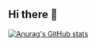 ## Hi there 👋
[![Anurag's GitHub stats](https://github-readme-stats.vercel.app/api?AmilcarArmmand=anuraghazra)](https://github.com/anuraghazra/github-readme-stats)
<!--
**AmilcarArmmand/AmilcarArmmand** is a ✨ _special_ ✨ repository because its `README.md` (this file) appears on your GitHub profile.

Here are some ideas to get you started:

- 🔭 I’m currently working on ...
- 🌱 I’m currently learning ...
- 👯 I’m looking to collaborate on ...
- 🤔 I’m looking for help with ...
- 💬 Ask me about ...
- 📫 How to reach me: ...
- 😄 Pronouns: ...
- ⚡ Fun fact: ...
-->
